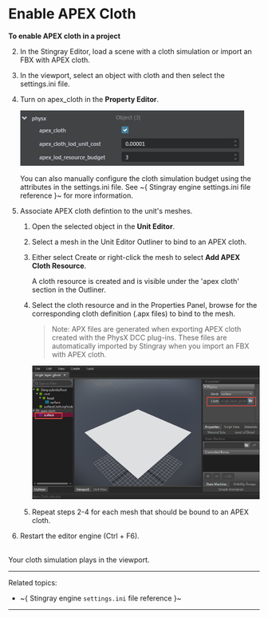 # Enable APEX Cloth

**To enable APEX cloth in a project**

2. In the Stingray Editor, load a scene with a cloth simulation or import an FBX with APEX cloth.

3. In the viewport, select an object with cloth and then select the settings.ini file.

4. Turn on apex_cloth in the **Property Editor**.

	![](../images/settings_apex_cloth.png)

	You can also manually configure the cloth simulation budget using the attributes in the settings.ini file. See ~{ Stingray engine settings.ini file reference }~ for more information.

5. Associate APEX cloth defintion to the unit's meshes.

	1. Open the selected object in the **Unit Editor**.
	2. Select a mesh in the Unit Editor Outliner to bind to an APEX cloth.
	3. Either select Create or right-click the mesh to select **Add APEX Cloth Resource**.

		A cloth resource is created and is visible under the 'apex cloth' section in the Outliner.
	4. Select the cloth resource and in the Properties Panel, browse for the corresponding cloth definition (.apx files) to bind to the mesh.

		>Note: APX files are generated when exporting APEX cloth created with the PhysX DCC plug-ins. These files are automatically imported by Stingray when you import an FBX with APEX cloth.

	 	![](../images/apex_cloth_bind.png)

	5. Repeat steps 2-4 for each mesh that should be bound to an APEX cloth.

6. Restart the editor engine (Ctrl + F6).
<br>
Your cloth simulation plays in the viewport.

---
Related topics:
- ~{ Stingray engine `settings.ini` file reference }~
---
